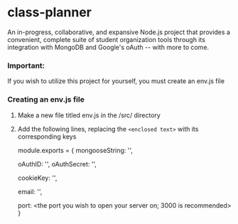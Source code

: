 # class-planner
An in-progress, collaborative, and expansive Node.js project that provides a convenient, complete suite of student organization tools through its integration with MongoDB and Google's oAuth -- with more to come.

### Important:
If you wish to utilize this project for yourself, you must create an env.js file

### Creating an env.js file
1. Make a new file titled env.js in the /src/ directory
2. Add the following lines, replacing the `<enclosed text>` with its corresponding keys

    module.exports = {
      mongooseString: '<your MongoDB connection string>',

      oAuthID: '<your Google oAuth ID>',
      oAuthSecret: '<your Google oAuth secret>',

      cookieKey: '<a secure password used to encrypt login cookies>',

      email: '<your support email>',

      port: <the port you wish to open your server on; 3000 is recommended>
    }
